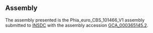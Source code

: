 

Assembly
--------

The assembly presented is the Phia\_euro\_CBS\_101466\_V1 assembly
submitted to [INSDC](http://www.insdc.org) with the assembly accession
[GCA\_000365145.2](http://www.ebi.ac.uk/ena/data/view/GCA_000365145.2).
